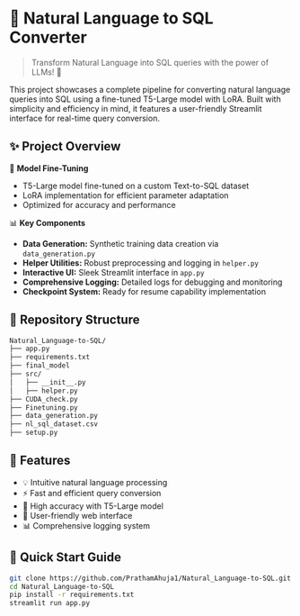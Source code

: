 # 🔄 Natural Language to SQL Converter
> Transform Natural Language into SQL queries with the power of LLMs! 🚀

This project showcases a complete pipeline for converting natural language queries into SQL using a fine-tuned T5-Large model with LoRA. Built with simplicity and efficiency in mind, it features a user-friendly Streamlit interface for real-time query conversion.

## ✨ Project Overview

🤖 **Model Fine-Tuning**
- T5-Large model fine-tuned on a custom Text-to-SQL dataset
- LoRA implementation for efficient parameter adaptation
- Optimized for accuracy and performance

📊 **Key Components**
- **Data Generation:** Synthetic training data creation via `data_generation.py`
- **Helper Utilities:** Robust preprocessing and logging in `helper.py`
- **Interactive UI:** Sleek Streamlit interface in `app.py`
- **Comprehensive Logging:** Detailed logs for debugging and monitoring
- **Checkpoint System:** Ready for resume capability implementation

## 📁 Repository Structure
```bash
Natural_Language-to-SQL/
├── app.py               
├── requirements.txt     
├── final_model         
├── src/
│   ├── __init__.py
│   ├── helper.py     
├── CUDA_check.py     
├── Finetuning.py       
├── data_generation.py  
├── nl_sql_dataset.csv  
├── setup.py         
```

## 🌟 Features

- 💡 Intuitive natural language processing
- ⚡ Fast and efficient query conversion
- 🎯 High accuracy with T5-Large model
- 📱 User-friendly web interface
- 📊 Comprehensive logging system

## 🚀 Quick Start Guide

```bash
git clone https://github.com/PrathamAhuja1/Natural_Language-to-SQL.git
cd Natural_Language-to-SQL
pip install -r requirements.txt
streamlit run app.py
```
